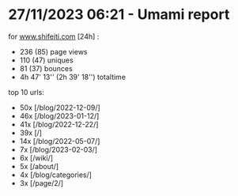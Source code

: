 # 27/11/2023 06:21 - Umami report
for www.shifeiti.com [24h] :

 - 236 (85) page views
 - 110 (47) uniques
 - 81 (37) bounces
 - 4h 47' 13'' (2h 39' 18'') totaltime


top 10 urls:
 - 50x [/blog/2022-12-09/]
 - 46x [/blog/2023-01-12/]
 - 41x [/blog/2022-12-22/]
 - 39x [/]
 - 14x [/blog/2022-05-07/]
 - 7x [/blog/2023-02-03/]
 - 6x [/wiki/]
 - 5x [/about/]
 - 4x [/blog/categories/]
 - 3x [/page/2/]


